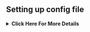 
## Setting up config file
<details>
    <summary><b>Click Here For More Details</b></summary>
###Mandotory Variables
- **BOT_TOKEN**: Get it from @botfather
- **GDRIVE_FOLDER_ID**: This is the folder ID of the Google Drive Folder to which you want to upload all the mirrors.
- **OWNER_ID**:  The Telegram user ID (not username) of the Owner of the bot
- **DOWNLOAD_DIR**:  Download location where files will be downloaded(for heroku keep  /usr/src/app/downloads )
- **AUTO_DELETE_MESSAGE_DURATION**: interval of time (in seconds), after which the bot deletes it's message (and command message) which is expected to be viewed instantly. (Note: Set to -1 to never automatically delete messages)
- **TELEGRAM_API**: This is to authenticate to your Telegram account for downloading Telegram files. You can get this from https://my.telegram.org DO NOT put this in quotes.
- **TELEGRAM_HASH**: This is to authenticate to your Telegram account for downloading Telegram files. You can get this from https://my.telegram.org
- **DOWNLOAD_STATUS_UPDATE_INTERVAL**: A short interval of time in seconds after which the Mirror progress message is updated. (I recommend to keep it `5` seconds at least) 
- **UPSTREAM_REPO**: Link for Bot Upstream Repo, if you want default update, fill `https://github.com/yonu74/Mirror-New`.
- **UPSTREAM_BRANCH**: Branch name for Bot Upstream Repo, fill `master`.

###optional vars
- **DATABASE_URL**: Your Database URL. See [Generate Database](https://github.com/Slam-Team/slam-mirrorbot/tree/master#generate-database) to generate database (**NOTE**: If you use database you can save your sudo id permanent using `/addsudo` command)
- **AUTHORIZED_CHATS**: Fill user_id and chat_id (not username) of you want to authorize, Seprate them with space, Examples: `-0123456789 -1002489569`.
- **SUDO_USERS**: Fill user_id (not username) of you want to sudoers, Seprate them with space, Examples: `0123456789 181568167` (**NOTE**: If you want save sudo id permanent without database, you must fill your sudo id there)
- **IGNORE_PENDING_REQUESTS**: If you want the bot to ignore pending requests after it restarts, set this to `True`.
- **USE_SERVICE_ACCOUNTS**: (Leave empty if unsure) Whether to use Service Accounts or not. For this to work see [Using Service Accounts](https://github.com/yuno74/Mirror-New#generate-service-accounts-what-is-service-account) section below.
- **INDEX_URL**: Refer to [Bhadoo Index](https://gitlab.com/ParveenBhadooOfficial/Google-Drive-Index) The URL should not have any trailing '/'
- **STATUS_LIMIT**: Status limit with buttons (**NOTE**: Recommend limit status to `4` tasks max).
- **MEGA_API_KEY**: Mega.nz api key to mirror mega.nz links. Get it from [Mega SDK Page](https://mega.nz/sdk)
- **MEGA_EMAIL_ID**: Your email id you used to sign up on mega.nz for using premium accounts.
- **MEGA_PASSWORD**: Your password for your mega.nz account.
- **UPTOBOX_TOKEN**: Uptobox token to mirror uptobox links. Get it from [Uptobox Premium Account](https://uptobox.com/my_account).
- **BLOCK_MEGA_FOLDER**: If you want to remove mega.nz folder support, set it to `True`.
- **BLOCK_MEGA_LINKS**: If you want to remove mega.nz mirror support, set it to `True`.
- **STOP_DUPLICATE_CLONE**: (Leave empty if unsure) if this field is set to `True`, bot will check file in Drive, if it is present in Drive,cloning will be stopped. 
- **STOP_DUPLICATE_MEGA**: (Leave empty if unsure) if this field is set to `True`, bot will check file in Drive, if it is present in Drive,Mega Downloading  will be stopped. 
- **STOP_DUPLICATE_MIRROR**: (Leave empty if unsure) if this field is set to `True`, bot will check file in Drive, if it is present in Drive, downloading will be stopped.
- **VIEW_LINK**: View Link button to open file Index Link in browser instead of direct download link, you can figure out if it's compatible with your Index code or not, open any video from you Index and check if the END of link from browser link bar is `?a=view`, if yes make it `True` it will work Compatible with [Bhadoo Index](https://gitlab.com/ParveenBhadooOfficial/Google-Drive-Index)
- **SHORTENER_API**: Fill your Shortener api key if you are using Shortener.
- **SHORTENER**: if you want to use Shortener in Gdrive and index link, fill Shortener url here. Examples:
```
exe.io, gplinks.in, shrinkme.io, urlshortx.com, shortzon.com
```
# If you want to use Credentials externally from Index Links, fill these vars with the direct links.These are optional, if you don't know, simply leave them, don't fill anything in them.
- **TOKEN_PICKLE_URL**: Only if you want to load your **token.pickle** externally from an Index Link. Fill this with the direct link of that file.
- **ACCOUNTS_ZIP_URL**: Only if you want to load your Service Account externally from an Index Link. Archive the accounts folder to a zip file. Fill this with the direct link of that file.
###Heroku Details
- **HEROKU_APP_NAME**: (Only if you deploying on Heroku) Your Heroku app name.
- **HEROKU_API_KEY**: (Only if you deploying on Heroku) Your Heroku API key, get it from [Heroku Settings](https://dashboard.heroku.com/account)
###To Use Limits
- **CLONE_LIMIT**: To limit cloning Google Drive (leave space between number and unit, Available units is (gb or GB, tb or TB), Examples: `100 gb, 100 GB`
- **MEGA_LIMIT**: To limit downloading Mega (leave space between number and unit, Available units is (gb or GB, tb or TB), Examples: `100 gb, 100 GB`
- **TORRENT_DIRECT_LIMIT**: To limit the Torrent/Direct mirror size, Leave space between number and unit. Available units is (gb or GB, tb or TB), Examples: `100 gb, 100 GB`
- **TAR_UNZIP_LIMIT**: To limit mirroring as Tar or unzipmirror. Available units is (gb or GB, tb or TB), Examples: `100 gb, 100 GB`
###Button
Three buttons are already added of Drive Link, Index Link, and View Link, you can add extra buttons, these are optional, if you don't know what are below entries, simply leave them, don't fill anything in them
BUTTON_FOUR_NAME :
BUTTON_FOUR_URL : 
BUTTON_FIVE_NAME :
BUTTON_FIVE_URL :
BUTTON_SIX_NAME :
BUTTON_SIX_URL :
  
###others
- **BOT_USERNAME**: Username of Bot without "@"
- **CHANNEL_LINK**: Link of your Channenl
- **SUPPORT_LINK**: Link of Your Support Group
- **RESTARTED_GROUP_ID**: ID of group where Bot will send restart message
- **RESTARTED_GROUP_ID2**:  ID of group where Bot will send restart message

#progress bar
FINISHED_PROGRESS_STR : Single character for finished progress. #Get yours from https://coolsymbol.com
UNFINISHED_PROGRESS_STR : Single character for unfinished progress. #Get yours from https://coolsymbol.com


